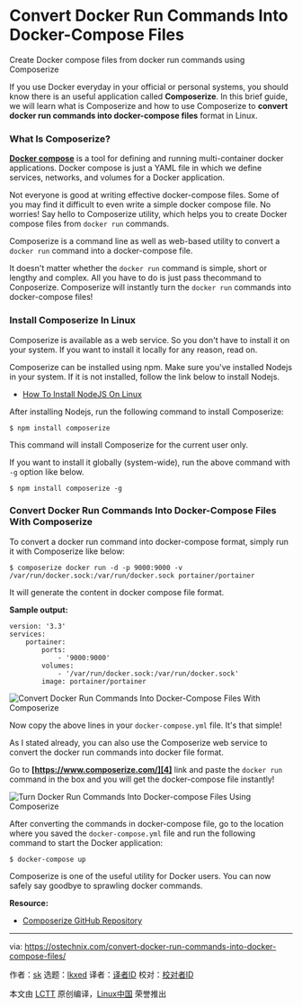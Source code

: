 [#]: subject: "Convert Docker Run Commands Into Docker-Compose Files"
[#]: via: "https://ostechnix.com/convert-docker-run-commands-into-docker-compose-files/"
[#]: author: "sk https://ostechnix.com/author/sk/"
[#]: collector: "lkxed"
[#]: translator: "geekpi"
[#]: reviewer: " "
[#]: publisher: " "
[#]: url: " "

Convert Docker Run Commands Into Docker-Compose Files
======
Create Docker compose files from docker run commands using Composerize

If you use Docker everyday in your official or personal systems, you should know there is an useful application called **Composerize**. In this brief guide, we will learn what is Composerize and how to use Composerize to **convert docker run commands into docker-compose files** format in Linux.

### What Is Composerize?

**[Docker compose][1]** is a tool for defining and running multi-container docker applications. Docker compose is just a YAML file in which we define services, networks, and volumes for a Docker application.

Not everyone is good at writing effective docker-compose files. Some of you may find it difficult to even write a simple docker compose file. No worries! Say hello to Composerize utility, which helps you to create Docker compose files from `docker run` commands.

Composerize is a command line as well as web-based utility to convert a `docker run` command into a docker-compose file.

It doesn't matter whether the `docker run` command is simple, short or lengthy and complex. All you have to do is just pass thecommand to Conposerize. Composerize will instantly turn the `docker run` commands into docker-compose files!

### Install Composerize In Linux

Composerize is available as a web service. So you don't have to install it on your system. If you want to install it locally for any reason, read on.

Composerize can be installed using npm. Make sure you've installed Nodejs in your system. If it is not installed, follow the link below to install Nodejs.

* [How To Install NodeJS On Linux][2]

After installing Nodejs, run the following command to install Composerize:

```
$ npm install composerize
```

This command will install Composerize for the current user only.

If you want to install it globally (system-wide), run the above command with `-g` option like below.

```
$ npm install composerize -g
```

### Convert Docker Run Commands Into Docker-Compose Files With Composerize

To convert a docker run command into docker-compose format, simply run it with Composerize like below:

```
$ composerize docker run -d -p 9000:9000 -v /var/run/docker.sock:/var/run/docker.sock portainer/portainer
```

It will generate the content in docker compose file format.

**Sample output:**

```
version: '3.3'
services:
    portainer:
        ports:
            - '9000:9000'
        volumes:
            - '/var/run/docker.sock:/var/run/docker.sock'
        image: portainer/portainer
```

![Convert Docker Run Commands Into Docker-Compose Files With Composerize][3]

Now copy the above lines in your `docker-compose.yml` file. It's that simple!

As I stated already, you can also use the Composerize web service to convert the docker run commands into docker file format.

Go to **[https://www.composerize.com/][4]** link and paste the `docker run` command in the box and you will get the docker-compose file instantly!

![Turn Docker Run Commands Into Docker-compose Files Using Composerize][5]

After converting the commands in docker-compose file, go to the location where you saved the `docker-compose.yml` file and run the following command to start the Docker application:

```
$ docker-compose up
```

Composerize is one of the useful utility for Docker users. You can now safely say goodbye to sprawling docker commands.

**Resource:**

* [Composerize GitHub Repository][6]

--------------------------------------------------------------------------------

via: https://ostechnix.com/convert-docker-run-commands-into-docker-compose-files/

作者：[sk][a]
选题：[lkxed][b]
译者：[译者ID](https://github.com/译者ID)
校对：[校对者ID](https://github.com/校对者ID)

本文由 [LCTT](https://github.com/LCTT/TranslateProject) 原创编译，[Linux中国](https://linux.cn/) 荣誉推出

[a]: https://ostechnix.com/author/sk/
[b]: https://github.com/lkxed
[1]: https://ostechnix.com/introduction-to-docker-compose/
[2]: https://ostechnix.com/install-node-js-linux/
[3]: https://ostechnix.com/wp-content/uploads/2022/08/Convert-Docker-Run-Commands-Into-Docker-Compose-Files-With-Composerize.png
[4]: https://www.composerize.com/
[5]: https://ostechnix.com/wp-content/uploads/2022/08/Turn-Docker-Run-Commands-Into-Docker-compose-Files-Using-Composerize.png
[6]: https://github.com/magicmark/composerize
